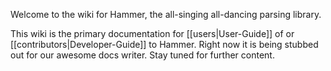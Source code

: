 Welcome to the wiki for Hammer, the all-singing all-dancing parsing library.

This wiki is the primary documentation for [[users|User-Guide]] of or [[contributors|Developer-Guide]] to Hammer. Right now it is being stubbed out for our awesome docs writer. Stay tuned for further content.